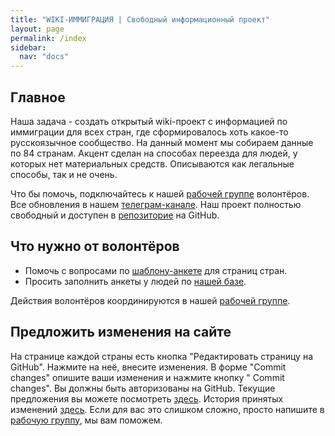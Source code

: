 ```yaml
---
title: "WIKI-ИММИГРАЦИЯ | Свободный информационный проект"
layout: page
permalink: /index
sidebar:
  nav: "docs"
---
```



## Главное

Наша задача - создать открытый wiki-проект с информацией по иммиграции для всех стран, где сформировалось хоть какое-то русскоязычное сообщество. На данный момент мы собираем данные по 84 странам. Акцент сделан на способах переезда для людей, у которых нет материальных средств. Описываются как легальные способы, так и не очень.


Что бы помочь, подключайтесь к нашей [рабочей группе](https://t.me/+FHi3FnJaoWJkMDAx) волонтёров. Все обновления в нашем [телеграм-канале](https://t.me/evacuatio_github_io). Наш проект полностью свободный и доступен в [репозиторие](https://github.com/evacuatio/evacuatio.github.io) на GitHub.


## Что нужно от волонтёров

- Помочь с вопросами по [шаблону-анкете](/template) для страниц стран.
- Просить заполнить анкеты у людей по [нашей базе](https://docs.google.com/spreadsheets/d/1vuoogP1nlUmw7ukAzaFD5Ck1Hp2oFY4Q25J89x4ZP3Y/edit?usp=sharing). 

Действия волонтёров координируются в нашей [рабочей группе](https://t.me/+FHi3FnJaoWJkMDAx). 


## Предложить изменения на сайте

На странице каждой страны есть кнопка "Редактировать страницу на GitHub". Нажмите на неё, внесите изменения. В форме "Commit changes" опишите ваши изменения и нажмите кнопку " Commit changes". Вы должны быть авторизованы на GitHub. Текущие предложения вы можете посмотреть [здесь](https://github.com/evacuatio/evacuatio.github.io/pulls). История принятых изменений [здесь](https://github.com/evacuatio/evacuatio.github.io/commits/main). Если для вас это слишком сложно, просто напишите в [рабочую группу](https://t.me/+FHi3FnJaoWJkMDAx), мы вам поможем.
